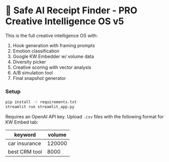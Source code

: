 
# 🧠 Safe AI Receipt Finder - PRO Creative Intelligence OS v5

This is the full creative intelligence OS with:

1. Hook generation with framing prompts
2. Emotion classification
3. Google KW Embedder w/ volume data
4. Diversity picker
5. Creative scoring with vector analysis
6. A/B simulation tool
7. Final snapshot generator

### Setup

```bash
pip install -r requirements.txt
streamlit run streamlit_app.py
```

Requires an OpenAI API key. Upload `.csv` files with the following format for KW Embed tab:

| keyword        | volume |
|----------------|--------|
| car insurance  | 120000 |
| best CRM tool  | 8000   |
